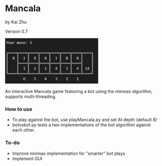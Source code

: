 # Mancala #
by Kai Zhu

Version 0.7

![picture](img/mancala.png)

An interactive Mancala game featuring a bot using the minmax algorithm, supports multi-threading.

### How to use ###

* To play against the bot, use playMancala.py and set AI depth (default 8)
* botvsbot.py tests a two implementations of the bot algorithm against each other.

### To-do ###
* Improve minmax implementation for "smarter" bot plays
* Implement GUI